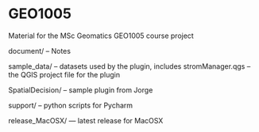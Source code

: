 # GEO1005
Material for the MSc Geomatics GEO1005 course project

document/ – Notes

sample_data/ – datasets used by the plugin, includes stromManager.qgs – the QGIS project file for the plugin

SpatialDecision/ – sample plugin from Jorge

support/ – python scripts for Pycharm

release_MacOSX/ — latest release for MacOSX

